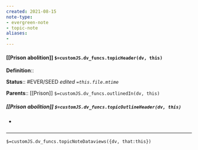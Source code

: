 ```yaml
---
created: 2021-08-15
note-type: 
- evergreen-note
- topic-note
aliases:
- 
---
```


#### [[Prison abolition]] `$=customJS.dv_funcs.topicHeader(dv, this)`


**Definition**::

**Status**:: #EVER/SEED 
*edited `=this.file.mtime`*

**Parents**:: [[Prison]]
`$=customJS.dv_funcs.outlinedIn(dv, this)`

##### [[Prison abolition]] `$=customJS.dv_funcs.topicOutlineHeader(dv, this)`
- 

### <hr class="dataviews"/>

`$=customJS.dv_funcs.topicNoteDataviews({dv, that:this})`


